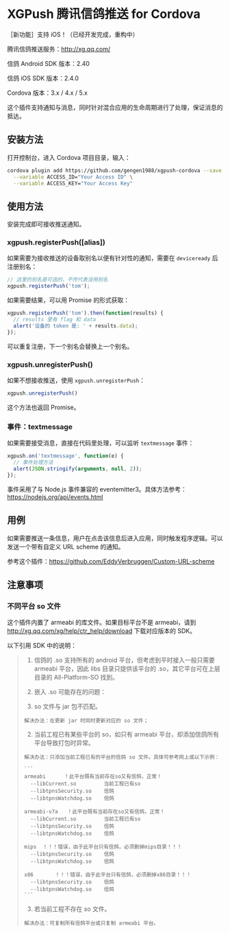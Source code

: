 # XGPush 腾讯信鸽推送 for Cordova

［新功能］支持 iOS！（已经开发完成，重构中）

腾讯信鸽推送服务：http://xg.qq.com/

信鸽 Android SDK 版本：2.40

信鸽 iOS SDK 版本：2.4.0

Cordova 版本：3.x / 4.x / 5.x

这个插件支持通知与消息，同时针对混合应用的生命周期进行了处理，保证消息的抵达。

## 安装方法

打开控制台，进入 Cordova 项目目录，输入：

```bash
cordova plugin add https://github.com/gengen1988/xgpush-cordova --save \
  --variable ACCESS_ID="Your Access ID" \
  --variable ACCESS_KEY="Your Access Key"
```

## 使用方法

安装完成即可接收推送通知。

### xgpush.registerPush([alias])

如果需要为接收推送的设备取别名以便有针对性的通知，需要在 `deviceready` 后注册别名：

```js
// 这里的别名是可选的，不传代表没用别名
xgpush.registerPush('tom');
```

如果需要结果，可以用 Promise 的形式获取：

```js
xgpush.registerPush('tom').then(function(results) {
  // results 里有 flag 和 data
  alert('设备的 token 是: ' + results.data);
});
```

可以重复注册，下一个别名会替换上一个别名。

### xgpush.unregisterPush()

如果不想接收推送，使用 `xgpush.unregisterPush`：

```js
xgpush.unregisterPush()
```

这个方法也返回 Promise。

### 事件：textmessage

如果需要接受消息，直接在代码里处理，可以监听 `textmessage` 事件：

```js
xgpush.on('textmessage', function(e) {
  // 事件处理方法
  alert(JSON.stringify(arguments, null, 2));
});
```

事件采用了与 Node.js 事件兼容的 eventemitter3。具体方法参考：https://nodejs.org/api/events.html

## 用例

如果需要推送一条信息，用户在点击该信息后进入应用，同时触发程序逻辑。可以发送一个带有自定义 URL scheme 的通知。

参考这个插件：https://github.com/EddyVerbruggen/Custom-URL-scheme


## 注意事项
### 不同平台 so 文件

这个插件内置了 armeabi 的库文件。如果目标平台不是 armeabi，请到 http://xg.qq.com/xg/help/ctr_help/download 下载对应版本的 SDK。

以下引用 SDK 中的说明：

> 1. 信鸽的 .so 支持所有的 android 平台，但考虑到平时接入一般只需要 armeabi 平台，因此 libs 目录只提供该平台的 .so，其它平台可在上层目录的 All-Platform-SO 找到。
>
> 2. 嵌入 .so 可能存在的问题：
>   1. so 文件与 jar 包不匹配。
>
>     解决办法：在更新 jar 时同时更新对应的 so 文件；
>
>   2. 当前工程已有某些平台的 so，如只有 armeabi 平台，却添加信鸽所有平台导致打包时异常。
>
>     解决办法：只添加当前工程已有的平台的信鸽 so 文件。具体可参考网上或以下示例：
>
>     ```
>     armeabi	   ！此平台既有当前存在so又有信鸽，正常！
>       --libCurrent.so			当前工程已有so
>       --libtpnsSecurity.so	信鸽
>       --libtpnsWatchdog.so	信鸽
>
>     armeabi-v7a	！此平台既有当前存在so又有信鸽，正常！
>       --libCurrent.so			当前工程已有so
>       --libtpnsSecurity.so	信鸽
>       --libtpnsWatchdog.so	信鸽
>
>     mips	！！！错误，由于此平台只有信鸽，必须删掉mips目录！！！
>       --libtpnsSecurity.so	信鸽
>       --libtpnsWatchdog.so	信鸽
>
>     x86		！！！错误，由于此平台只有信鸽，必须删掉x86目录！！！
>       --libtpnsSecurity.so	信鸽
>       --libtpnsWatchdog.so	信鸽
>     ```
>
>   3. 若当前工程不存在 so 文件。
>
>     解决办法：可复制所有信鸽平台或只复制 armeabi 平台。
